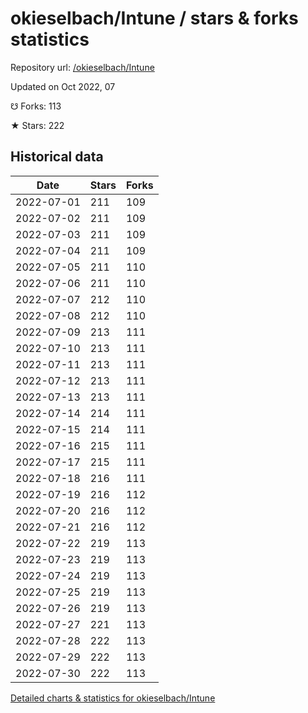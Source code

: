 # okieselbach/Intune / stars & forks statistics

Repository url: [/okieselbach/Intune](https://github.com/okieselbach/Intune)

Updated on Oct 2022, 07

☋ Forks: 113

★ Stars: 222

## Historical data
| Date | Stars | Forks |
|------|-------|-------|
| 2022-07-01 | 211 | 109 | 
| 2022-07-02 | 211 | 109 | 
| 2022-07-03 | 211 | 109 | 
| 2022-07-04 | 211 | 109 | 
| 2022-07-05 | 211 | 110 | 
| 2022-07-06 | 211 | 110 | 
| 2022-07-07 | 212 | 110 | 
| 2022-07-08 | 212 | 110 | 
| 2022-07-09 | 213 | 111 | 
| 2022-07-10 | 213 | 111 | 
| 2022-07-11 | 213 | 111 | 
| 2022-07-12 | 213 | 111 | 
| 2022-07-13 | 213 | 111 | 
| 2022-07-14 | 214 | 111 | 
| 2022-07-15 | 214 | 111 | 
| 2022-07-16 | 215 | 111 | 
| 2022-07-17 | 215 | 111 | 
| 2022-07-18 | 216 | 111 | 
| 2022-07-19 | 216 | 112 | 
| 2022-07-20 | 216 | 112 | 
| 2022-07-21 | 216 | 112 | 
| 2022-07-22 | 219 | 113 | 
| 2022-07-23 | 219 | 113 | 
| 2022-07-24 | 219 | 113 | 
| 2022-07-25 | 219 | 113 | 
| 2022-07-26 | 219 | 113 | 
| 2022-07-27 | 221 | 113 | 
| 2022-07-28 | 222 | 113 | 
| 2022-07-29 | 222 | 113 | 
| 2022-07-30 | 222 | 113 | 


[Detailed charts & statistics for okieselbach/Intune](https://reviewgithub.com/rep/okieselbach/Intune)
